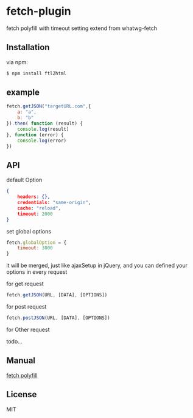 # fetch-plugin
fetch polyfill with timeout setting extend from whatwg-fetch

## Installation

via npm:

```bash
$ npm install ftl2html
```

## example

``` js
fetch.getJSON("targetURL.com",{
    a: "a",
    b: "b"
}).then( function (result) {
    console.log(result)
}, function (error) {
    console.log(error)
})
```

## API

default Option

```json
{
    headers: {},
    credentials: "same-origin",
    cache: "reload",
    timeout: 2000
}
```

set global options

```js
fetch.globalOption = {
    timeout: 3000
}
```
it will be merged, just like ajaxSetup in jQuery, and you can defined your options in every request

for get request

```js
fetch.getJSON(URL, [DATA], [OPTIONS])
```

for post request

```js
fetch.postJSON(URL, [DATA], [OPTIONS])
```

for Other request

todo...

## Manual

[fetch polyfill](https://github.com/github/fetch)

## License

MIT